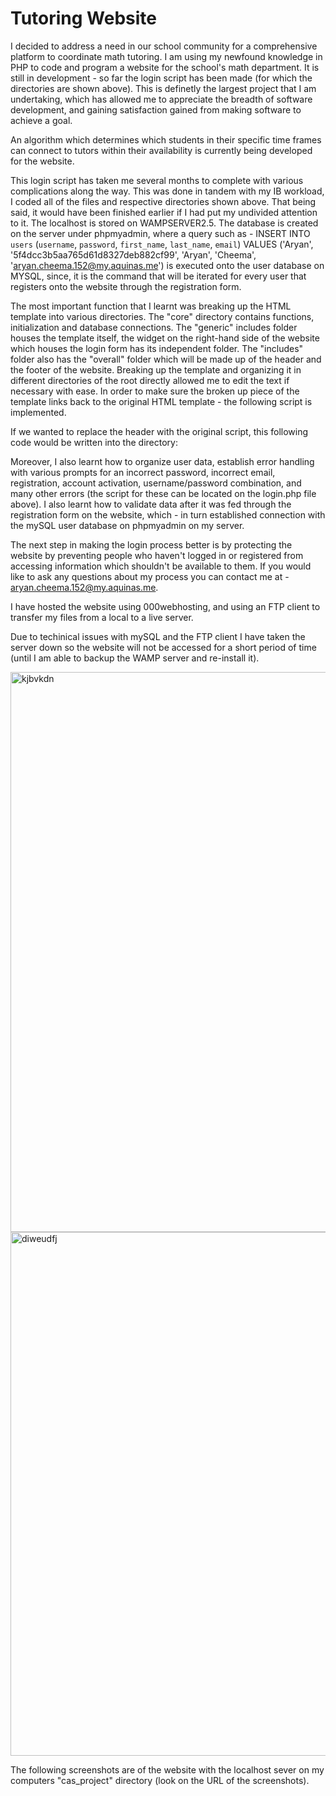 # Tutoring Website
I decided to address a need in our school community for a comprehensive platform to coordinate math tutoring. I am using my newfound knowledge in PHP to code and program a website for the school's math department. It is still in development - so far the login script has been made (for which the directories are shown above). This is definetly the largest project that I am undertaking, which has allowed me to appreciate the breadth of software development, and gaining satisfaction gained from making software to achieve a goal.

An algorithm which determines which students in their specific time frames can connect to tutors within their availability is currently being developed for the website.

This login script has taken me several months to complete with various complications along the way. This was done in tandem with my IB workload, I coded all of the files and respective directories shown above. That being said, it would have been finished earlier if I had put my undivided attention to it. The localhost is stored on WAMPSERVER2.5. The database is created on the server under phpmyadmin, where a query such as - INSERT INTO `users` (`username`, `password`, `first_name`, `last_name`, `email`) VALUES ('Aryan', '5f4dcc3b5aa765d61d8327deb882cf99', 'Aryan', 'Cheema', 'aryan.cheema.152@my.aquinas.me') is executed onto the user database on MYSQL, since, it is the command that will be iterated for every user that registers onto the website through the registration form.

The most important function that I learnt was breaking up the HTML template into various directories. The "core" directory contains functions, initialization and database connections. The "generic" includes folder houses the template itself, the widget on the right-hand side of the website which houses the login form has its independent folder. The "includes" folder also has the "overall" folder which will be made up of the header and the footer of the website. Breaking up the template and organizing it in different directories of the root directly allowed me to edit the text if necessary with ease. In order to make sure the broken up piece of the template links back to the original HTML template - the following script is implemented. 

If we wanted to replace the header with the original script, this following code would be written into the directory:

<? php
include 'includes/head.php';
?>

Moreover, I also learnt how to organize user data, establish error handling with various prompts for an incorrect password, incorrect email, registration, account activation, username/password combination, and many other errors (the script for these can be located on the login.php file above). I also learnt how to validate data after it was fed through the registration form on the website, which - in turn established connection with the mySQL user database on phpmyadmin on my server. 

The next step in making the login process better is by protecting the website by preventing people who haven't logged in or registered from accessing information which shouldn't be available to them. If you would like to ask any questions about my process you can contact me at - aryan.cheema.152@my.aquinas.me.

I have hosted the website using 000webhosting, and using an FTP client to transfer my files from a local to a live server. 

Due to techinical issues with mySQL and the FTP client I have taken the server down so the website will not be accessed for a short period of time (until I am able to backup the WAMP server and re-install it).

<img width="896" alt="kjbvkdn" src="https://cloud.githubusercontent.com/assets/16159880/13625634/c22c5c42-e587-11e5-8506-61008bc3f466.PNG">
<img width="838" alt="diweudfj" src="https://cloud.githubusercontent.com/assets/16159880/13625636/c374521c-e587-11e5-8710-f107cbecbf18.PNG">


The following screenshots are of the website with the localhost sever on my computers "cas_project" directory (look on the URL of the screenshots).
